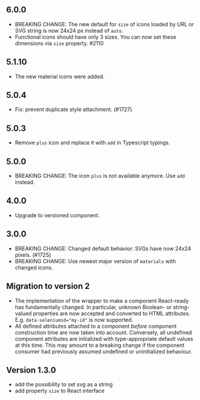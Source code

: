 ## 6.0.0

- BREAKING CHANGE: The new default for `size` of icons loaded by URL or SVG string is now 24x24 px instead of `auto`.
- Functional icons should have only 3 sizes. You can now set these dimensions via `size` property. #2110

## 5.1.10

- The new material icons were added.

## 5.0.4

- Fix: prevent duplicate style attachment. (#1727)

## 5.0.3

- Remove `plus` icon and replace it with `add` in Typescript typings.

## 5.0.0

- BREAKING CHANGE: The icon `plus` is not available anymore. Use `add` instead.

## 4.0.0

- Upgrade to versioned component.

## 3.0.0

- BREAKING CHANGE: Changed default behavior: SVGs have now 24x24 pixels. (#1725)
- BREAKING CHANGE: Use newest major version of `materials` with changed icons.

## Migration to version 2

- The implementation of the wrapper to make a component React-ready has
  fundamentally changed. In particular, unknown Boolean- or
  string-valued properties are now accepted and converted to HTML
  attributes. E.g. `data-seleniumid="my-id"` is now supported.
- All defined attributes attached to a component _before_ component
  construction time are now taken into account. Conversely, all undefined
  component attributes are initialized with type-appropriate default
  values at this time. This may amount to a breaking change if the
  component consumer had previously assumed undefined or uninitialized
  behaviour.

## Version 1.3.0

- add the possibility to set svg as a string
- add property `size` to React interface
